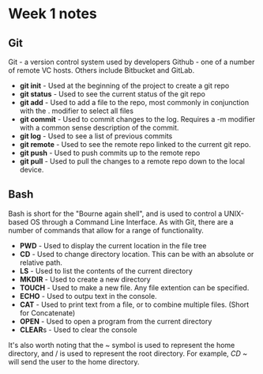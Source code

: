 # Week 1 notes
## Git
Git - a version control system used by developers
Github - one of a number of remote VC hosts. Others include Bitbucket and GitLab.

- <b>git init</b> - Used at the beginning of the project to create a git repo
- <b>git status</b> - Used to see the current status of the git repo
- <b> git add</b> - Used to add a file to the repo, most commonly in conjunction with the . modifier to select all files
- <b>git commit</b> - Used to commit changes to the log. Requires a -m modifier with a common sense description of the commit.
- <b>git log</b> - Used to see a list of previous commits
- <b>git remote</b> - Used to see the remote repo linked to the current git repo.
- <b>git push</b> - Used to push commits up to the remote repo
- <b>git pull</b> - Used to pull the changes to a remote repo down to the local device.

## Bash
Bash is short for the "Bourne again shell", and is used to control a UNIX-based OS through a Command Line Interface. As with Git, there are a number of commands that allow for a range of functionality.

- <b>PWD</b> - Used to display the current location in the file tree
- <b>CD</b> - Used to change directory location. This can be with an absolute or relative path.
- <b>LS</b> - Used to list the contents of the current directory
- <b>MKDIR</b> - Used to create a new directory
- <b>TOUCH</b> - Used to make a new file. Any file extention can be specified.
- <b>ECHO</b> - Used to outpu text in the console.
- <b>CAT</b> - Used to print text from a file, or to combine multiple files. (Short for Concatenate)
- <b>OPEN</b> - Used to open a program from the current directory
- <b>CLEAR</b>s - Used to clear the console

It's also worth noting that the ~ symbol is used to represent the home directory, and / is used to represent the root directory. For example, <i>CD ~</i> will send the user to the home directory. 
